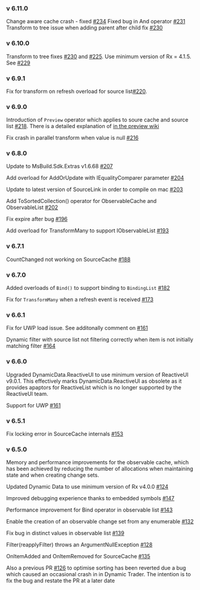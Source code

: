 ### v 6.11.0

Change aware cache crash - fixed [#234](https://github.com/RolandPheasant/DynamicData/pull/234)
Fixed bug in And operator [#231](https://github.com/RolandPheasant/DynamicData/pull/231)
Transform to tree issue when adding parent after child fix [#230](https://github.com/RolandPheasant/DynamicData/pull/230)


### v 6.10.0

Transform to tree fixes [#230](https://github.com/RolandPheasant/DynamicData/issues/230) and [#225](https://github.com/RolandPheasant/DynamicData/issues/225).
Use minimum version of Rx = 4.1.5. See [#229](https://github.com/RolandPheasant/DynamicData/pull/229)

### v 6.9.1

Fix for transform on refresh overload for source list[#220](https://github.com/RolandPheasant/DynamicData/issues/220).

### v 6.9.0

Introduction of `Preview` operator which applies to soure cache and source list [#218](https://github.com/RolandPheasant/DynamicData/issues/218). There is a detailed explanation of [in the preview wiki](https://github.com/RolandPheasant/DynamicData/wiki/Preview-observable)

Fix crash in parallel transform when value is null [#216](https://github.com/RolandPheasant/DynamicData/pull/216)

### v 6.8.0

Update to MsBuild.Sdk.Extras v1.6.68 [#207](https://github.com/RolandPheasant/DynamicData/issues/207)

Add overload for AddOrUpdate with IEqualityComparer parameter [#204](https://github.com/RolandPheasant/DynamicData/issues/204)

Update to latest version of SourceLink in order to compile on mac [#203](https://github.com/RolandPheasant/DynamicData/issues/203)

Add ToSortedCollection() operator for ObservableCache and ObservableList [#202](https://github.com/RolandPheasant/DynamicData/issues/202)

Fix expire after bug [#196](https://github.com/RolandPheasant/DynamicData/issues/196)

Add overload for TransformMany to support IObservableList [#193](https://github.com/RolandPheasant/DynamicData/issues/193)

### v 6.7.1

CountChanged not working on SourceCache [#188](https://github.com/RolandPheasant/DynamicData/issues/188)

### v 6.7.0

Added overloads of ```Bind()``` to support binding to ```BindingList``` [#182](https://github.com/RolandPheasant/DynamicData/issues/182)

Fix for ```TransformMany``` when a refresh event is received  [#173](https://github.com/RolandPheasant/DynamicData/pull/173)


### v 6.6.1

Fix for UWP load issue. See additonally comment on [#161](https://github.com/RolandPheasant/DynamicData/issues/161)

Dynamic filter with source list not filtering correctly when item is not initially matching filter [#164](https://github.com/RolandPheasant/DynamicData/issues/164)

### v 6.6.0

Upgraded DynamicData.ReactiveUI to use minimum version of ReactiveUI v9.0.1. 
This effectively marks DynamicData.ReactiveUI as obsolete as it provides apaptors for ReactiveList which is no longer supported by the ReactiveUI team.

Support for UWP [#161](https://github.com/RolandPheasant/DynamicData/issues/161)

### v 6.5.1

Fix locking error in SourceCache internals [#153](https://github.com/RolandPheasant/DynamicData/issues/153)

### v 6.5.0

Memory and performance improvements for the observable cache, which has been achieved by reducing the number of allocations when maintaining state and when creating change sets.

Updated Dynamic Data to use minimum version of Rx v4.0.0 [#124](https://github.com/RolandPheasant/DynamicData/issues/124)

Improved debugging experience thanks to embedded symbols [#147](https://github.com/RolandPheasant/DynamicData/issues/147) 

Performance improvement for Bind operator in observable list  [#143](https://github.com/RolandPheasant/DynamicData/pull/143)

Enable the creation of an observable change set from any enumerable [#132](https://github.com/RolandPheasant/DynamicData/issues/132)

Fix bug in distinct values in observable list [#139](https://github.com/RolandPheasant/DynamicData/issues/139)

Filter(reapplyFilter) throws an ArgumentNullException [#128](https://github.com/RolandPheasant/DynamicData/issues/128)

OnItemAdded and OnItemRemoved for SourceCache [#135](https://github.com/RolandPheasant/DynamicData/pull/135)

Also a previous PR [#126](https://github.com/RolandPheasant/DynamicData/pull/126) to optimise sorting has been reverted due a bug which caused an occasional crash in in Dynamic Trader. The intention is to fix the bug and restate the PR at a later date
